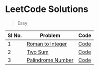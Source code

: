 # LeetCode Solutions

> Easy

| Sl No. | Problem                                                               | Code                                          |
|--------|-----------------------------------------------------------------------|-----------------------------------------------|
| 1      | [Roman to Integer](https://leetcode.com/problems/roman-to-integer)    | [Code](./src/roman_to_integer/Solution.java)  |
| 2      | [Two Sum](https://leetcode.com/problems/two-sum)                      | [Code](./src/two_sum/Solution.java)           |
| 3      | [Palindrome Number](https://leetcode.com/problems/palindrome-number/) | [Code](./src/palindrome_number/Solution.java) |
